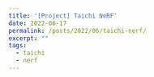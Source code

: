 ```yaml
---
title: '[Project] Taichi NeRF'
date: 2022-06-17
permalink: /posts/2022/06/taichi-nerf/
excerpt: ""
tags:
  - taichi
  - nerf
---
```


